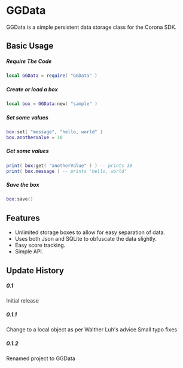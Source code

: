 GGData
============

GGData is a simple persistent data storage class for the Corona SDK.

Basic Usage
-------------------------

##### Require The Code
```lua
local GGData = require( "GGData" )
```
##### Create or load a box
```lua
local box = GGData:new( "sample" )
```

##### Set some values
```lua
box:set( "message", "hello, world" )
box.anotherValue = 10
```

##### Get some values
```lua
print( box:get( "anotherValue" ) ) -- prints 10
print( box.message ) -- prints 'hello, world'
```

##### Save the box
```lua
box:save()
```

Features
-------------------------

* Unlimited storage boxes to allow for easy separation of data.
* Uses both Json and SQLite to obfuscate the data slightly.
* Easy score tracking.
* Simple API.

Update History
-------------------------

##### 0.1
Initial release

##### 0.1.1
Change to a local object as per Walther Luh's advice
Small typo fixes

##### 0.1.2
Renamed project to GGData